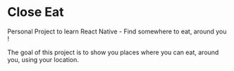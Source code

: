 # Close Eat
Personal Project to learn React Native - Find somewhere to eat, around you !

The goal of this project is to show you places where you can eat, around you, using your location.

